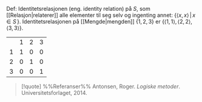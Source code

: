 Def:
Identitetsrelasjonen (eng. identity relation) på $S$, som [[Relasjon|relaterer]] alle elementer til seg selv og ingenting annet: $\left\{\langle x,x\rangle\,|\,x\in S\,\right\}$. Identitetsrelasjonen på [[Mengde|mengden]] $\{1,2,3\}$ er $\{\langle 1,1\rangle,\langle 2,2\rangle,\langle 3,3\rangle\}$.

|     |     |     |     |
| :---: | :---: | :---: | :---: |
|     | $1$ | $2$ | $3$ |
| $1$ | $1$ | $0$ | $0$ |
| $2$ | $0$ | $1$ | $0$ |
| $3$ | $0$ | $0$ | $1$ | 
> [!quote] %%Referanser%%
Antonsen, Roger. *Logiske metoder*. Universitetsforlaget, 2014.